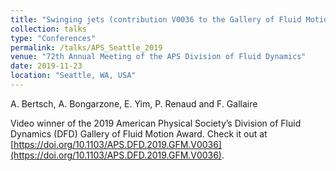 ```yaml
---
title: "Swinging jets (contribution V0036 to the Gallery of Fluid Motion contest)"
collection: talks
type: "Conferences"
permalink: /talks/APS_Seattle_2019
venue: "72th Annual Meeting of the APS Division of Fluid Dynamics"
date: 2019-11-23
location: "Seattle, WA, USA"
---
```


A. Bertsch, A. Bongarzone, E. Yim, P. Renaud and F. Gallaire

Video winner of the 2019 American Physical Society’s Division of Fluid Dynamics (DFD) Gallery of Fluid Motion Award. Check it out at [https://doi.org/10.1103/APS.DFD.2019.GFM.V0036](https://doi.org/10.1103/APS.DFD.2019.GFM.V0036).
